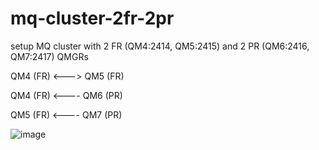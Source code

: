 # mq-cluster-2fr-2pr
setup MQ cluster with 2 FR (QM4:2414, QM5:2415) and 2 PR (QM6:2416, QM7:2417) QMGRs

QM4 (FR) <---> QM5 (FR)
  
QM4 (FR) <---- QM6 (PR)

QM5 (FR) <---- QM7 (PR)

![image](https://github.com/user-attachments/assets/c897d75b-77ec-44da-b266-2443df458e6e)


